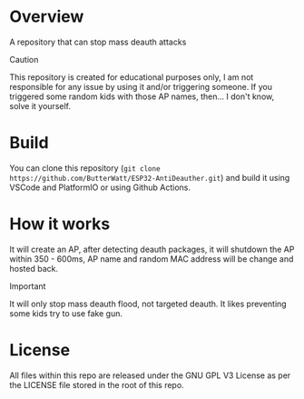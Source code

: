 # Overview
A repository that can stop mass deauth attacks
>[!CAUTION]
>This repository is created for educational purposes only, I am not responsible for any issue by using it and/or triggering someone. If you triggered some random kids with those AP names, then... I don't know, solve it yourself.
# Build
You can clone this repository (`git clone https://github.com/ButterWatt/ESP32-AntiDeauther.git`) and build it using VSCode and PlatformIO or using Github Actions.
# How it works
It will create an AP, after detecting deauth packages, it will shutdown the AP within 350 - 600ms, AP name and random MAC address will be change and hosted back.
>[!IMPORTANT]
>It will only stop mass deauth flood, not targeted deauth. It likes preventing some kids try to use fake gun.
# License
All files within this repo are released under the GNU GPL V3 License as per the LICENSE file stored in the root of this repo.
